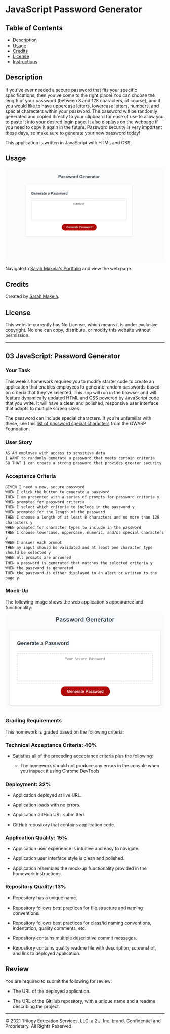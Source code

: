 # JavaScript Password Generator

## Table of Contents

* [Description](#description)
* [Usage](#usage)
* [Credits](#credits)
* [License](#license)
* [Instructions](#instructions)

## Description

If you've ever needed a secure password that fits your specific specifications, then you've come to the right place! You can choose the length of your password (between 8 and 128 characters, of course), and if you would like to have uppercase letters, lowercase letters, numbers, and special characters within your password. The password will be randomly generated and copied directly to your clipboard for ease of use to allow you to paste it into your desired login page. It also displays on the webpage if you need to copy it again in the future. Password security is very important these days, so make sure to generate your new password today! 

This application is written in JavaScript with HTML and CSS. 

## Usage

![Sarah Makela's Portfolio](./Assets/smakela-password-generator.png)

Navigate to [Sarah Makela's Portfolio](https://smakela13.github.io/js-password-generator/Develop/index.html) and view the web page.

## Credits

Created by [Sarah Makela](github.com/smakela13).

## License

This website currently has No License, which means it is under exclusive copyright. No one can copy, distribute, or modify this website without permission.

---

## 03 JavaScript: Password Generator

### Your Task

This week’s homework requires you to modify starter code to create an application that enables employees to generate random passwords based on criteria that they’ve selected. This app will run in the browser and will feature dynamically updated HTML and CSS powered by JavaScript code that you write. It will have a clean and polished, responsive user interface that adapts to multiple screen sizes.

The password can include special characters. If you’re unfamiliar with these, see this [list of password special characters](https://www.owasp.org/index.php/Password_special_characters) from the OWASP Foundation.

### User Story

```
AS AN employee with access to sensitive data
I WANT to randomly generate a password that meets certain criteria
SO THAT I can create a strong password that provides greater security
```

### Acceptance Criteria

```
GIVEN I need a new, secure password 
WHEN I click the button to generate a password
THEN I am presented with a series of prompts for password criteria y
WHEN prompted for password criteria
THEN I select which criteria to include in the password y
WHEN prompted for the length of the password
THEN I choose a length of at least 8 characters and no more than 128 characters y
WHEN prompted for character types to include in the password
THEN I choose lowercase, uppercase, numeric, and/or special characters y
WHEN I answer each prompt
THEN my input should be validated and at least one character type should be selected y
WHEN all prompts are answered
THEN a password is generated that matches the selected criteria y
WHEN the password is generated
THEN the password is either displayed in an alert or written to the page y
```

### Mock-Up

The following image shows the web application's appearance and functionality:

![The Password Generator application displays a red button to "Generate Password".](./Assets/03-javascript-homework-demo.png)

### Grading Requirements

This homework is graded based on the following criteria: 

### Technical Acceptance Criteria: 40%

* Satisfies all of the preceding acceptance criteria plus the following:

  * The homework should not produce any errors in the console when you inspect it using Chrome DevTools.

### Deployment: 32%

* Application deployed at live URL.

* Application loads with no errors.

* Application GitHub URL submitted.

* GitHub repository that contains application code.

### Application Quality: 15%

* Application user experience is intuitive and easy to navigate.

* Application user interface style is clean and polished.

* Application resembles the mock-up functionality provided in the homework instructions.

### Repository Quality: 13%

* Repository has a unique name.

* Repository follows best practices for file structure and naming conventions.

* Repository follows best practices for class/id naming conventions, indentation, quality comments, etc.

* Repository contains multiple descriptive commit messages.

* Repository contains quality readme file with description, screenshot, and link to deployed application.

## Review

You are required to submit the following for review:

* The URL of the deployed application.

* The URL of the GitHub repository, with a unique name and a readme describing the project.

- - -
© 2021 Trilogy Education Services, LLC, a 2U, Inc. brand. Confidential and Proprietary. All Rights Reserved.
